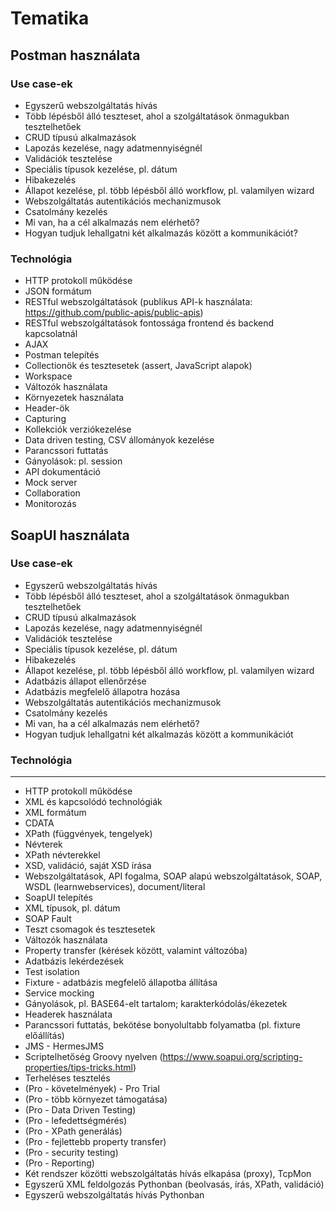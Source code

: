 # Tematika

## Postman használata

### Use case-ek

-   Egyszerű webszolgáltatás hívás
-   Több lépésből álló teszteset, ahol a szolgáltatások önmagukban
 tesztelhetőek
-   CRUD típusú alkalmazások
-   Lapozás kezelése, nagy adatmennyiségnél
-   Validációk tesztelése
-   Speciális típusok kezelése, pl. dátum
-   Hibakezelés
-   Állapot kezelése, pl. több lépésből álló workflow, pl. valamilyen
 wizard
-   Webszolgáltatás autentikációs mechanizmusok
-   Csatolmány kezelés
-   Mi van, ha a cél alkalmazás nem elérhető?
-   Hogyan tudjuk lehallgatni két alkalmazás között a kommunikációt?

### Technológia

-   HTTP protokoll működése
-   JSON formátum
-   RESTful webszolgáltatások (publikus API-k használata:
 https://github.com/public-apis/public-apis)
-   RESTful webszolgáltatások fontossága frontend és backend
 kapcsolatnál
-   AJAX
-   Postman telepítés
-   Collectionök és tesztesetek (assert, JavaScript alapok)
-   Workspace
-   Változók használata
-   Környezetek használata
-   Header-ök
-   Capturing
-   Kollekciók verziókezelése
-   Data driven testing, CSV állományok kezelése
-   Parancssori futtatás
-   Gányolások: pl. session
-   API dokumentáció
-   Mock server
-   Collaboration
-   Monitorozás

## SoapUI használata

### Use case-ek

-   Egyszerű webszolgáltatás hívás
-   Több lépésből álló teszteset, ahol a szolgáltatások önmagukban
 tesztelhetőek
-   CRUD típusú alkalmazások
-   Lapozás kezelése, nagy adatmennyiségnél
-   Validációk tesztelése
-   Speciális típusok kezelése, pl. dátum
-   Hibakezelés
-   Állapot kezelése, pl. több lépésből álló workflow, pl. valamilyen
 wizard
-   Adatbázis állapot ellenőrzése
-   Adatbázis megfelelő állapotra hozása
-   Webszolgáltatás autentikációs mechanizmusok
-   Csatolmány kezelés
-   Mi van, ha a cél alkalmazás nem elérhető?
-   Hogyan tudjuk lehallgatni két alkalmazás között a kommunikációt

### Technológia
-----------

-   HTTP protokoll működése
-   XML és kapcsolódó technológiák
-   XML formátum
-   CDATA
-   XPath (függvények, tengelyek)
-   Névterek
-   XPath névterekkel
-   XSD, validáció, saját XSD írása
-   Webszolgáltatások, API fogalma, SOAP alapú webszolgáltatások, SOAP,
 WSDL (learnwebservices), document/literal
-   SoapUI telepítés
-   XML típusok, pl. dátum
-   SOAP Fault
-   Teszt csomagok és tesztesetek
-   Változók használata
-   Property transfer (kérések között, valamint változóba)
-   Adatbázis lekérdezések
-   Test isolation
-   Fixture - adatbázis megfelelő állapotba állítása
-   Service mocking
-   Gányolások, pl. BASE64-elt tartalom; karakterkódolás/ékezetek
-   Headerek használata
-   Parancssori futtatás, bekötése bonyolultabb folyamatba (pl. fixture
 előállítás)
-   JMS - HermesJMS
-   Scriptelhetőség Groovy nyelven
 (https://www.soapui.org/scripting-properties/tips-tricks.html)
-   Terheléses tesztelés
-   (Pro - követelmények) - Pro Trial
-   (Pro - több környezet támogatása)
-   (Pro - Data Driven Testing)
-   (Pro - lefedettségmérés)
-   (Pro - XPath generálás)
-   (Pro - fejlettebb property transfer)
-   (Pro - security testing)
-   (Pro - Reporting)
-   Két rendszer közötti webszolgáltatás hívás elkapása (proxy), TcpMon
-   Egyszerű XML feldolgozás Pythonban (beolvasás, írás, XPath,
 validáció)
-   Egyszerű webszolgáltatás hívás Pythonban